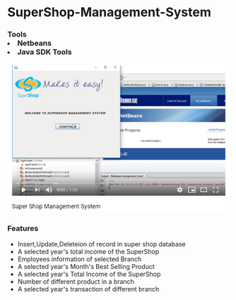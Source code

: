 # SuperShop-Management-System
<h3>Tools</h3?
<ul>
<li>Netbeans</li>
<li>Java SDK Tools</li>
</ul>

[![Watch the video](https://github.com/Oishee30/SuperShop-Management-System/blob/master/Demo.PNG)](https://youtu.be/tQTMf78Sces)

<h3>Features</h3>
<ul>
<li>Insert,Update,Deleteion of record in super shop database</li>
<li>A selected year's total income of the SuperShop</li>
<li>Employees information of selected Branch</li>
<li>A selected year's Month's Best Selling Product</li>
<li>A selected year's Total Income of the SuperShop</li>
<li>Number of different product in a branch</li>
<li>A selected year's transaction of different branch</li>

</ul>
